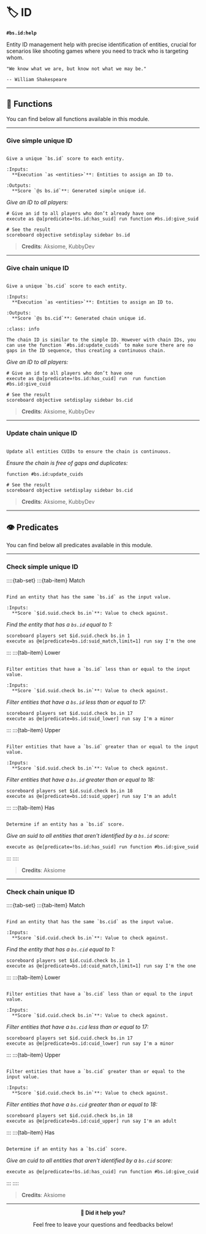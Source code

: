 # 🏷️ ID

**`#bs.id:help`**

Entity ID management help with precise identification of entities, crucial for scenarios like shooting games where you need to track who is targeting whom.

```{epigraph}
"We know what we are, but know not what we may be."

-- William Shakespeare
```

---

## 🔧 Functions

You can find below all functions available in this module.

---

### Give simple unique ID

```{function} #bs.id:give_suid

Give a unique `bs.id` score to each entity.

:Inputs:
  **Execution `as <entities>`**: Entities to assign an ID to.

:Outputs:
  **Score `@s bs.id`**: Generated simple unique id.
```

*Give an ID to all players:*
```mcfunction
# Give an id to all players who don’t already have one
execute as @a[predicate=!bs.id:has_suid] run function #bs.id:give_suid

# See the result
scoreboard objective setdisplay sidebar bs.id
```

> **Credits**: Aksiome, KubbyDev

---

### Give chain unique ID

```{function} #bs.id:give_cuid

Give a unique `bs.cid` score to each entity.

:Inputs:
  **Execution `as <entities>`**: Entities to assign an ID to.

:Outputs:
  **Score `@s bs.cid`**: Generated chain unique id.
```

```{admonition} How it works
:class: info

The chain ID is similar to the simple ID. However with chain IDs, you can use the function `#bs.id:update_cuids` to make sure there are no gaps in the ID sequence, thus creating a continuous chain.
```

*Give an ID to all players:*
```mcfunction
# Give an id to all players who don’t have one
execute as @a[predicate=!bs.id:has_cuid] run  run function #bs.id:give_cuid

# See the result
scoreboard objective setdisplay sidebar bs.cid
```

> **Credits**: Aksiome, KubbyDev

---

### Update chain unique ID

```{function} #bs.id:update_cuids

Update all entities CUIDs to ensure the chain is continuous.
```

*Ensure the chain is free of gaps and duplicates:*

```mcfunction
function #bs.id:update_cuids

# See the result
scoreboard objective setdisplay sidebar bs.cid
```

> **Credits**: Aksiome, KubbyDev

---

## 👁️ Predicates

You can find below all predicates available in this module.

---

### Check simple unique ID

::::{tab-set}
:::{tab-item} Match

```{function} bs.id:suid_match

Find an entity that has the same `bs.id` as the input value.

:Inputs:
  **Score `$id.suid.check bs.in`**: Value to check against.
```

*Find the entity that has a `bs.id` equal to 1:*

```mcfunction
scoreboard players set $id.suid.check bs.in 1
execute as @e[predicate=bs.id:suid_match,limit=1] run say I'm the one
```

:::
:::{tab-item} Lower

```{function} bs.id:suid_lower

Filter entities that have a `bs.id` less than or equal to the input value.

:Inputs:
  **Score `$id.suid.check bs.in`**: Value to check against.
```

*Filter entities that have a `bs.id` less than or equal to 17:*

```mcfunction
scoreboard players set $id.suid.check bs.in 17
execute as @e[predicate=bs.id:suid_lower] run say I'm a minor
```

:::
:::{tab-item} Upper

```{function} bs.id:suid_upper

Filter entities that have a `bs.id` greater than or equal to the input value.

:Inputs:
  **Score `$id.suid.check bs.in`**: Value to check against.
```

*Filter entities that have a `bs.id` greater than or equal to 18:*

```mcfunction
scoreboard players set $id.suid.check bs.in 18
execute as @e[predicate=bs.id:suid_upper] run say I'm an adult
```

:::
:::{tab-item} Has

```{function} bs.id:has_suid

Determine if an entity has a `bs.id` score.
```

*Give an suid to all entities that aren't identified by a `bs.id` score:*

```mcfunction
execute as @e[predicate=!bs.id:has_suid] run function #bs.id:give_suid
```

:::
::::

> **Credits**: Aksiome

---

### Check chain unique ID

::::{tab-set}
:::{tab-item} Match

```{function} bs.id:cuid_match

Find an entity that has the same `bs.cid` as the input value.

:Inputs:
  **Score `$id.cuid.check bs.in`**: Value to check against.
```

*Find the entity that has a `bs.cid` equal to 1:*

```mcfunction
scoreboard players set $id.cuid.check bs.in 1
execute as @e[predicate=bs.id:cuid_match,limit=1] run say I'm the one
```

:::
:::{tab-item} Lower

```{function} bs.id:cuid_lower

Filter entities that have a `bs.cid` less than or equal to the input value.

:Inputs:
  **Score `$id.cuid.check bs.in`**: Value to check against.
```

*Filter entities that have a `bs.cid` less than or equal to 17:*

```mcfunction
scoreboard players set $id.cuid.check bs.in 17
execute as @e[predicate=bs.id:cuid_lower] run say I'm a minor
```

:::
:::{tab-item} Upper

```{function} bs.id:cuid_upper

Filter entities that have a `bs.cid` greater than or equal to the input value.

:Inputs:
  **Score `$id.cuid.check bs.in`**: Value to check against.
```

*Filter entities that have a `bs.cid` greater than or equal to 18:*

```mcfunction
scoreboard players set $id.cuid.check bs.in 18
execute as @e[predicate=bs.id:cuid_upper] run say I'm an adult
```

:::
:::{tab-item} Has

```{function} bs.id:has_cuid

Determine if an entity has a `bs.cid` score.
```

*Give an cuid to all entities that aren't identified by a `bs.cid` score:*

```mcfunction
execute as @e[predicate=!bs.id:has_cuid] run function #bs.id:give_cuid
```

:::
::::

> **Credits**: Aksiome

---

<div align=center>

**💬 Did it help you?**

Feel free to leave your questions and feedbacks below!

</div>

<script src="https://giscus.app/client.js"
        data-repo="Gunivers/Glibs"
        data-repo-id="R_kgDOHQjqYg"
        data-category="Documentation"
        data-category-id="DIC_kwDOHQjqYs4CUQpy"
        data-mapping="title"
        data-strict="0"
        data-reactions-enabled="1"
        data-emit-metadata="0"
        data-input-position="bottom"
        data-theme="light"
        data-lang="fr"
        data-loading="lazy"
        crossorigin="anonymous"
        async>
</script>
